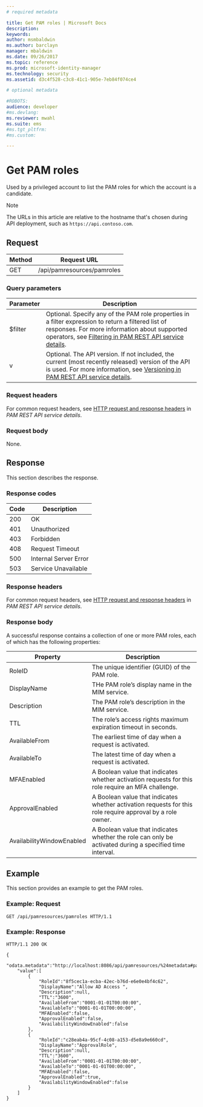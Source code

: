 ```yaml
---
# required metadata

title: Get PAM roles | Microsoft Docs
description:
keywords:
author: msmbaldwin
ms.author: barclayn
manager: mbaldwin
ms.date: 09/26/2017
ms.topic: reference
ms.prod: microsoft-identity-manager
ms.technology: security
ms.assetid: d3c4f528-c3c8-41c1-905e-7eb84f074ce4

# optional metadata

#ROBOTS:
audience: developer
#ms.devlang:
ms.reviewer: mwahl
ms.suite: ems
#ms.tgt_pltfrm:
#ms.custom:

---
```


# Get PAM roles
Used by a privileged account to list the PAM roles for which the account is a candidate.

>[!NOTE]
>The URLs in this article are relative to the hostname that's chosen during API deployment, such as `https://api.contoso.com`.

## Request

Method  |Request URL  
---------|---------
GET     |/api/pamresources/pamroles

### Query parameters

Parameter | Description
----------|--------------
$filter | Optional. Specify any of the PAM role properties in a filter expression to return a filtered list of responses. For more information about supported operators, see [Filtering in PAM REST API service details](privileged-access-management-rest-api-service-details.md#filtering).
v | Optional. The API version. If not included, the current (most recently released) version of the API is used. For more information, see [Versioning in PAM REST API service details](privileged-access-management-rest-api-service-details.md#versioning).

### Request headers
For common request headers, see [HTTP request and response headers](privileged-access-management-rest-api-service-details.md#http-request-and-response-headers) in *PAM REST API service details*.

### Request body
None.

## Response
This section describes the response.

### Response codes

Code  |Description  
---------|---------
200 | OK
401 | Unauthorized
403 | Forbidden
408 | Request Timeout   
500 | Internal Server Error
503 | Service Unavailable

### Response headers
For common request headers, see [HTTP request and response headers](privileged-access-management-rest-api-service-details.md#http-request-and-response-headers) in *PAM REST API service details*.

### Response body
A successful response contains a collection of one or more PAM roles, each of which has the following properties:

Property | Description
--------|-------------
RoleID | The unique identifier (GUID) of the PAM role.
DisplayName | THe PAM role’s display name in the MIM service.
Description | The PAM role’s description in the MIM service.
TTL | The role’s access rights maximum expiration timeout in seconds.
AvailableFrom | The earliest time of day when a request is activated.
AvailableTo | The latest time of day when a request is activated.
MFAEnabled | A Boolean value that indicates whether activation requests for this role require an MFA challenge.
ApprovalEnabled | A Boolean value that indicates whether activation requests for this role require approval by a role owner.
AvailabilityWindowEnabled | A Boolean value that indicates whether the role can only be activated during a specified time interval.

## Example
This section provides an example to get the PAM roles.

### Example: Request

```
GET /api/pamresources/pamroles HTTP/1.1
```

### Example: Response

```
HTTP/1.1 200 OK

{
    "odata.metadata":"http://localhost:8086/api/pamresources/%24metadata#pamroles",
    "value":[
        {
            "RoleId":"8f5cec1a-ecba-42ec-b76d-e6e0e4bf4c62",
            "DisplayName":"Allow AD Access ",
            "Description":null,
            "TTL":"3600",
            "AvailableFrom":"0001-01-01T00:00:00",
            "AvailableTo":"0001-01-01T00:00:00",
            "MFAEnabled":false,
            "ApprovalEnabled":false,
            "AvailabilityWindowEnabled":false
        },
        {
            "RoleId":"c28eab4a-95cf-4c08-a153-d5e8a9e660cd",
            "DisplayName":"ApprovalRole",
            "Description":null,
            "TTL":"3600",
            "AvailableFrom":"0001-01-01T00:00:00",
            "AvailableTo":"0001-01-01T00:00:00",
            "MFAEnabled":false,
            "ApprovalEnabled":true,
            "AvailabilityWindowEnabled":false
        }
    ]
}
```       
